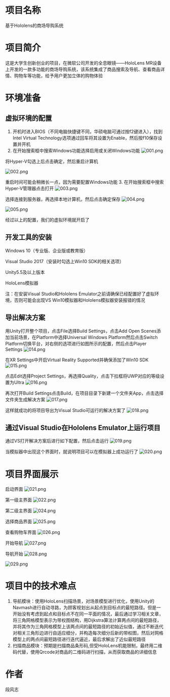 # 项目名称 #
基于Hololens的商场导购系统
# 项目简介 #
这是大学生创新创业的项目，在微软公司开发的全息眼镜——HoloLens MR设备上开发的一款多功能的商场导购系统，该系统集成了商品搜索及导航、查看商品详情、购物车等功能，给予用户更加立体的购物体验
# 环境准备 #
## 虚拟环境的配置 ##
1. 开机时进入BIOS（不同电脑快捷键不同，华硕电脑可通过按f2键进入），找到Intel Virtual Technology选项通过回车将其设置为Enable，然后按f10保存设置并开机
2. 在开始搜索框中搜索Windows功能选择启用或关闭Windows功能 
![001.png](./image/001.png)

将Hyper-V勾选上后点击确定，然后重启计算机

![002.png](./image/002.png)

重启时间可能会稍微长一点，因为需要配置Windows功能
3. 在开始搜索框中搜索Hyper-V管理器点击打开 
![003.png](./image/003.png)

选择连接到服务器，再选择本地计算机，然后点击确定保存 
![004.png](./image/004.png)

![005.png](./image/005.png)

经过以上的配置，我们的虚拟环境就开启了

## 开发工具的安装 ##
Windows 10（专业版、企业版或教育版） 

Visual Studio 2017（安装时勾选上Win10 SDK的相关选项）

Unity5.5及以上版本

HoloLens模拟器

注：在安装Visual Studio和Hololens Emulator之前请确保已经配置好了虚拟环境，否则可能会出现VS Win10模拟器和Hololens模拟器安装报错的情况  
## 导出解决方案 ##
用Unity打开整个项目，点击File选择Build Settings，点击Add Open Scenes添加当前场景，在Platform中选择Universal Windows Platform然后点击Switch Platform切换平台，对右侧的选项进行如图所示的配置，然后点击Player Settings 
![014.png](./image/014.png)

在XR Settings中开启Virtual Reality Supported并确保添加了Win10 SDK 
![015.png](./image/015.png)

点击Edit选择Project Settings，再选择Quality，点击下拉框将UWP对应的等级设置为Ultra 
![016.png](./image/016.png)

再次打开Build Settings点击Build，在项目目录下新建一个文件夹App，点击选择文件夹生成解决方案 
![017.png](./image/017.png)

这样就成功的将项目导出为Visual Studio可运行的解决方案了
![018.png](./image/018.png)

## 通过Visual Studio在Hololens Emulator上运行项目 ##

通过VS打开解决方案后进行如下配置，然后点击运行 
![019.png](./image/019.png)

当模拟器中出现这个界面时，就说明项目可以在模拟器上成功运行了 
![020.png](./image/020.png)

# 项目界面展示 #

启动界面
![021.png](./image/021.jpg)

第一级主界面
![022.png](./image/022.jpg)

第二级主界面
![024.png](./image/024.jpg)

选择商品界面
![025.png](./image/025.jpg)

查看购物车界面
![026.png](./image/026.jpg)

开始导航
![027.png](./image/20181204_202702_HoloLens.jpg)

导航开始
![028.png](./image/20181204_202720_HoloLens.jpg)

![029.png](./image/20181204_202729_HoloLens.jpg)

# 项目中的技术难点 #
1. 导航模块：使用HoloLens扫描场景，对场景模型进行优化，使用Unity的Navmash进行自动寻路，为顾客规划出从起点到目标点的最短路径。但是一开始没有考虑到起点和目标点不在同一平面的情况，最后通过学习相关文章，将三角网格模型表示为带权图结构，用Dijkstra算法计算两点间的最短路径，并将其作为三角网格模型上该两点间的最短路径的初始近似值，通过不断迭代对相关三角形边进行自适应细分，并构造每次细分后新的带权图，然后对网格模型上的两点间最短路径进行迭代逼近，最后求解出了近似最短路径
2. 扫描商品模块：预期是扫描商品条形码,但受HoloLens机能限制，最终用二维码代替，使用Qrcode对商品的二维码进行扫描，从而获取商品的详细信息

# 作者 #
段风志